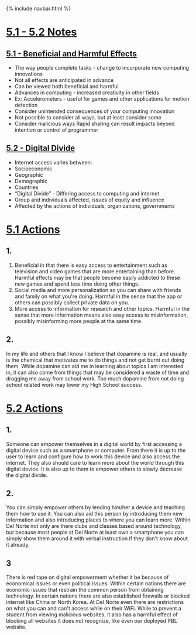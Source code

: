 {% include navbar.html %}


# <u>5.1 - 5.2 Notes</u>

## <u>5.1 - Beneficial and Harmful Effects</u>
- The way people complete tasks - change to incorporate new computing innovations
- Not all effects are anticipated in advance
- Can be viewed both beneficial and harmful
- Advances in computing - increased creativity in other fields
- Ex: Accelerometers - useful for games and other applications for motion detection
- Consider unintended consequences of your computing innovation
- Not possible to consider all ways, but at least consider some
- Consider malicious ways
Rapid sharing can result impacts beyond intention or control of programmer
## <u>5.2 - Digital Divide</u>
- Internet access varies between:
- Socioeconomic
- Geographic
- Demographic
- Countries
- “Digital Divide” - Differing access to computing and internet
- Group and individuals affected, issues of equity and influence
- Affected by the actions of individuals, organizations, governments

# <u>5.1 Actions</u>
## 1. 
1. Beneficial in that there is easy access to entertainment such as television and video games that are more entertaining than before. Harmful effects may be that people become easily addicted to these new games and spend less time doing other things. 
2. Social media and more personalization so you can share with friends and family on what you're doing. Harmful in the sense that the app or others can possibly collect private data on you. 
3. More access to information for research and other topics. Harmful in the sense that more information means also easy access to misinformation, possibly misinforming more people at the same time. 

## 2.
In my life and others that I know I believe that dopamine is real, and usually is the chemical that motivates me to do things and not get burnt out doing them. While dopamine can aid me in learning about topics I am interested in, it can also come from things that may be considered a waste of time and dragging me away from school work. Too much dopamine from not doing school related work may lower my High School success. 

# <u>5.2 Actions</u>
## 1.
Someone can empower themselves in a digital world by first accessing a digital device such as a smartphone or computer. From there it is up to the user to learn and configure how to work this device and also access the internet. They also should care to learn more about the world through this digital device. It is also up to them to empower others to slowly decrease the digital divide. 

## 2.
You can simply empower others by lending him/her a device and teaching them how to use it. You can also aid this person by introducing them new information and also introducing places to where you can learn more. Within Del Norte not only are there clubs and classes based around technology, but because most people at Del Norte at least own a smartphone you can simply show them around it with verbal instruction if they don't know about it already. 

## 3
There is red tape on digital empowerment whether it be because of economical issues or even political issues.  Within certain nations there are economic issues that restrain the common person from obtaining technology. In certain nations there are also established firewalls or blocked internet like China or North Korea. At Del Norte even there are restrictions on what you can and can't access while on their WiFi. While to prevent a student from viewing malicious websites, it also has a harmful effect of blocking all websites it does not recognize, like even our deployed PBL website. 

